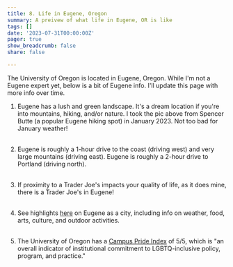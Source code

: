 ```yaml
---
title: 8. Life in Eugene, Oregon
summary: A preivew of what life in Eugene, OR is like
tags: []
date: '2023-07-31T00:00:00Z'
pager: true
show_breadcrumb: false
share: false

---
```


The University of Oregon is located in Eugene, Oregon. While I'm not a Eugene expert yet, below is a bit of Eugene info. I'll update this page with more info over time.

1. Eugene has a lush and green landscape. It's a dream location if you're into mountains, hiking, and/or nature. I took the pic above from Spencer Butte (a popular Eugene hiking spot) in January 2023. Not too bad for January weather!<br><br>

2. Eugene is roughly a 1-hour drive to the coast (driving west) and very large mountains (driving east). Eugene is roughly a 2-hour drive to Portland (driving north).<br><br>

3. If proximity to a Trader Joe's impacts your quality of life, as it does mine, there is a Trader Joe's in Eugene!<br><br>

4. See highlights [here](https://viewbook.uoregon.edu/eugene) on Eugene as a city, including info on weather, food, arts, culture, and outdoor activities.<br><br>

5. The University of Oregon has a [Campus Pride Index](https://campusprideindex.org/campuses/details/119?campus=university-of-oregon) of 5/5, which is "an overall indicator of institutional commitment to LGBTQ-inclusive policy, program, and practice."   